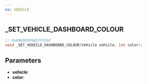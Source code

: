 ```yaml
---
ns: VEHICLE
---
```

## _SET_VEHICLE_DASHBOARD_COLOUR

```c
// 0x6089CDF6A57F326C
void _SET_VEHICLE_DASHBOARD_COLOUR(Vehicle vehicle, int color);
```


## Parameters
* **vehicle**: 
* **color**: 

